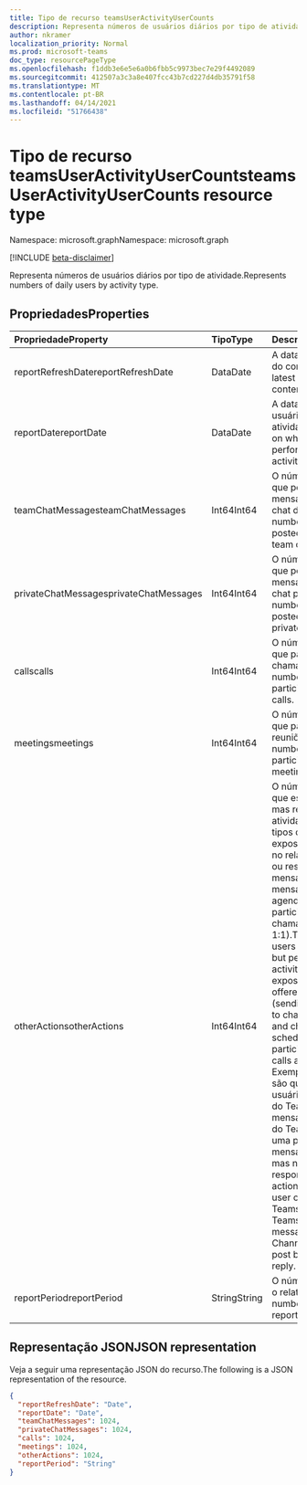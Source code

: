 ```yaml
---
title: Tipo de recurso teamsUserActivityUserCounts
description: Representa números de usuários diários por tipo de atividade.
author: nkramer
localization_priority: Normal
ms.prod: microsoft-teams
doc_type: resourcePageType
ms.openlocfilehash: f1ddb3e6e5e6a0b6fbb5c9973bec7e29f4492089
ms.sourcegitcommit: 412507a3c3a8e407fcc43b7cd227d4db35791f58
ms.translationtype: MT
ms.contentlocale: pt-BR
ms.lasthandoff: 04/14/2021
ms.locfileid: "51766438"
---
```

# <a name="teamsuseractivityusercounts-resource-type"></a><span data-ttu-id="18ca9-103">Tipo de recurso teamsUserActivityUserCounts</span><span class="sxs-lookup"><span data-stu-id="18ca9-103">teamsUserActivityUserCounts resource type</span></span>

<span data-ttu-id="18ca9-104">Namespace: microsoft.graph</span><span class="sxs-lookup"><span data-stu-id="18ca9-104">Namespace: microsoft.graph</span></span>

[!INCLUDE [beta-disclaimer](../../includes/beta-disclaimer.md)]

<span data-ttu-id="18ca9-105">Representa números de usuários diários por tipo de atividade.</span><span class="sxs-lookup"><span data-stu-id="18ca9-105">Represents numbers of daily users by activity type.</span></span>

## <a name="properties"></a><span data-ttu-id="18ca9-106">Propriedades</span><span class="sxs-lookup"><span data-stu-id="18ca9-106">Properties</span></span>

| <span data-ttu-id="18ca9-107">Propriedade</span><span class="sxs-lookup"><span data-stu-id="18ca9-107">Property</span></span>            | <span data-ttu-id="18ca9-108">Tipo</span><span class="sxs-lookup"><span data-stu-id="18ca9-108">Type</span></span>   | <span data-ttu-id="18ca9-109">Descrição</span><span class="sxs-lookup"><span data-stu-id="18ca9-109">Description</span></span>                                                  |
| :------------------ | :----- | ------------------------------------------------------------ |
| <span data-ttu-id="18ca9-110">reportRefreshDate</span><span class="sxs-lookup"><span data-stu-id="18ca9-110">reportRefreshDate</span></span>   | <span data-ttu-id="18ca9-111">Data</span><span class="sxs-lookup"><span data-stu-id="18ca9-111">Date</span></span>   | <span data-ttu-id="18ca9-112">A data mais recente do conteúdo.</span><span class="sxs-lookup"><span data-stu-id="18ca9-112">The latest date of the content.</span></span>                              |
| <span data-ttu-id="18ca9-113">reportDate</span><span class="sxs-lookup"><span data-stu-id="18ca9-113">reportDate</span></span>          | <span data-ttu-id="18ca9-114">Data</span><span class="sxs-lookup"><span data-stu-id="18ca9-114">Date</span></span>   | <span data-ttu-id="18ca9-115">A data em que os usuários realizaram as atividades.</span><span class="sxs-lookup"><span data-stu-id="18ca9-115">The date on which the users performed the activities.</span></span>        |
| <span data-ttu-id="18ca9-116">teamChatMessages</span><span class="sxs-lookup"><span data-stu-id="18ca9-116">teamChatMessages</span></span>    | <span data-ttu-id="18ca9-117">Int64</span><span class="sxs-lookup"><span data-stu-id="18ca9-117">Int64</span></span>  | <span data-ttu-id="18ca9-118">O número de usuários que postaram mensagens em um chat de equipe.</span><span class="sxs-lookup"><span data-stu-id="18ca9-118">The number of users who posted message in a team chat.</span></span>       |
| <span data-ttu-id="18ca9-119">privateChatMessages</span><span class="sxs-lookup"><span data-stu-id="18ca9-119">privateChatMessages</span></span> | <span data-ttu-id="18ca9-120">Int64</span><span class="sxs-lookup"><span data-stu-id="18ca9-120">Int64</span></span>  | <span data-ttu-id="18ca9-121">O número de usuários que postaram mensagens em um chat privado.</span><span class="sxs-lookup"><span data-stu-id="18ca9-121">The number of users who posted message in a private chat.</span></span>    |
| <span data-ttu-id="18ca9-122">calls</span><span class="sxs-lookup"><span data-stu-id="18ca9-122">calls</span></span>               | <span data-ttu-id="18ca9-123">Int64</span><span class="sxs-lookup"><span data-stu-id="18ca9-123">Int64</span></span>  | <span data-ttu-id="18ca9-124">O número de usuários que participaram de chamadas 1:1.</span><span class="sxs-lookup"><span data-stu-id="18ca9-124">The number of users who participated in 1:1 calls.</span></span>           |
| <span data-ttu-id="18ca9-125">meetings</span><span class="sxs-lookup"><span data-stu-id="18ca9-125">meetings</span></span>            | <span data-ttu-id="18ca9-126">Int64</span><span class="sxs-lookup"><span data-stu-id="18ca9-126">Int64</span></span>  | <span data-ttu-id="18ca9-127">O número de usuários que participaram de reuniões online.</span><span class="sxs-lookup"><span data-stu-id="18ca9-127">The number of users who participated in online meetings.</span></span>     |
| <span data-ttu-id="18ca9-128">otherActions</span><span class="sxs-lookup"><span data-stu-id="18ca9-128">otherActions</span></span>        | <span data-ttu-id="18ca9-129">Int64</span><span class="sxs-lookup"><span data-stu-id="18ca9-129">Int64</span></span>  | <span data-ttu-id="18ca9-130">O número de usuários que estavam ativos, mas realizaram outras atividades que não os tipos de ação expostos oferecidos no relatório (enviando ou respondendo a mensagens de canal e mensagens de chat, agendando ou participando de chamadas e reuniões 1:1).</span><span class="sxs-lookup"><span data-stu-id="18ca9-130">The number of users who were active but performed other activities than exposed action types offered in the report (sending or replying to channel messages and chat messages, scheduling or participating in 1:1 calls and meetings).</span></span> <span data-ttu-id="18ca9-131">Exemplos de ações são quando um usuário altera o status do Teams ou a mensagem de status do Teams ou abre uma postagem mensagem de canal, mas não responde.</span><span class="sxs-lookup"><span data-stu-id="18ca9-131">Examples actions are when a user changes the Teams status or the Teams status message or opens a Channel Message post but does not reply.</span></span> |
| <span data-ttu-id="18ca9-132">reportPeriod</span><span class="sxs-lookup"><span data-stu-id="18ca9-132">reportPeriod</span></span>        | <span data-ttu-id="18ca9-133">String</span><span class="sxs-lookup"><span data-stu-id="18ca9-133">String</span></span> | <span data-ttu-id="18ca9-134">O número de dias que o relatório aborda.</span><span class="sxs-lookup"><span data-stu-id="18ca9-134">The number of days the report covers.</span></span>                        |

## <a name="json-representation"></a><span data-ttu-id="18ca9-135">Representação JSON</span><span class="sxs-lookup"><span data-stu-id="18ca9-135">JSON representation</span></span>

<span data-ttu-id="18ca9-136">Veja a seguir uma representação JSON do recurso.</span><span class="sxs-lookup"><span data-stu-id="18ca9-136">The following is a JSON representation of the resource.</span></span>

<!-- {
  "blockType": "resource",
  "@odata.type": "microsoft.graph.teamsUserActivityUserCounts"
} -->

```json
{
  "reportRefreshDate": "Date", 
  "reportDate": "Date", 
  "teamChatMessages": 1024, 
  "privateChatMessages": 1024, 
  "calls": 1024, 
  "meetings": 1024, 
  "otherActions": 1024, 
  "reportPeriod": "String"
}
```



